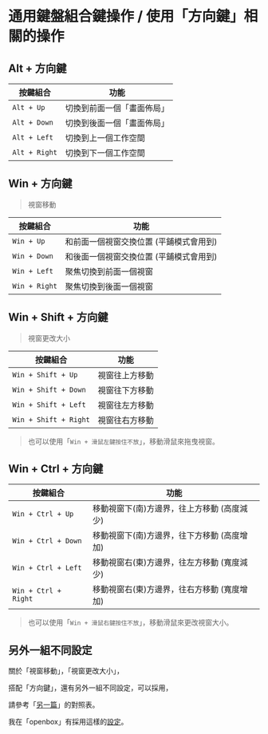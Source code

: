 
# 通用鍵盤組合鍵操作 / 使用「方向鍵」相關的操作


## Alt + 方向鍵

| 按鍵組合     | 功能                       |
| ------------ | -------------------------- |
| `Alt + Up`   | 切換到前面一個「畫面佈局」 |
| `Alt + Down` | 切換到後面一個「畫面佈局」 |
| `Alt + Left`  | 切換到上一個工作空間 |
| `Alt + Right` | 切換到下一個工作空間 |


## Win + 方向鍵

> 視窗移動

| 按鍵組合      | 功能                   |
| ------------- | ---------------------- |
| `Win + Up`   | 和前面一個視窗交換位置 (平鋪模式會用到) |
| `Win + Down` | 和後面一個視窗交換位置 (平鋪模式會用到) |
| `Win + Left`  | 聚焦切換到前面一個視窗 |
| `Win + Right` | 聚焦切換到後面一個視窗 |


## Win + Shift + 方向鍵

> 視窗更改大小

| 按鍵組合              | 功能           |
| --------------------- | -------------- |
| `Win + Shift + Up`    | 視窗往上方移動 |
| `Win + Shift + Down`  | 視窗往下方移動 |
| `Win + Shift + Left`  | 視窗往左方移動 |
| `Win + Shift + Right` | 視窗往右方移動 |

> 也可以使用「`Win + 滑鼠左鍵按住不放`」，移動滑鼠來拖曳視窗。


## Win + Ctrl + 方向鍵

| 按鍵組合             | 功能                                        |
| -------------------- | ------------------------------------------- |
| `Win + Ctrl + Up`    | 移動視窗下(南)方邊界，往上方移動 (高度減少) |
| `Win + Ctrl + Down`  | 移動視窗下(南)方邊界，往下方移動 (高度增加) |
| `Win + Ctrl + Left`  | 移動視窗右(東)方邊界，往左方移動 (寬度減少) |
| `Win + Ctrl + Right` | 移動視窗右(東)方邊界，往右方移動 (寬度增加) |

> 也可以使用「`Win + 滑鼠右鍵按住不放`」，移動滑鼠來更改視窗大小。


## 另外一組不同設定

關於「視窗移動」，「視窗更改大小」，

搭配「方向鍵」，還有另外一組不同設定，可以採用，

請參考「[另一篇](https://samwhelp.github.io/system-modeling/read/zh_tw/spec-keybind/with-arrow-key-alternative)」的對照表。

我在「openbox」有採用這樣的[設定](https://github.com/samwhelp/note-about-openbox/blob/gh-pages/_demo/config/openbox-config/main/config/openbox/rc.xml#L1166)。
